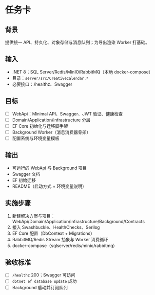 # 任务卡

## 背景
提供统一 API、持久化、对象存储与消息队列；为导出渲染 Worker 打基础。

## 输入
- .NET 8；SQL Server/Redis/MinIO/RabbitMQ（本地 docker-compose）
- 目录：`server/src/CreativeCalendar.*`
- 必要接口：/healthz、Swagger

## 目标
- [ ] WebApi：Minimal API、Swagger、JWT 验证、健康检查
- [ ] Domain/Application/Infrastructure 分层
- [ ] EF Core 初始化与迁移脚手架
- [ ] Background Worker（消息消费器骨架）
- [ ] 配置系统与环境变量模板

## 输出
- 可运行的 WebApi 与 Background 项目
- Swagger 文档
- EF 初始迁移
- README（启动方式 + 环境变量说明）

## 实施步骤
1. 新建解决方案与项目：WebApi/Domain/Application/Infrastructure/Background/Contracts
2. 接入 Swashbuckle、HealthChecks、Serilog
3. EF Core 配置（DbContext + Migrations）
4. RabbitMQ/Redis Stream 抽象与 Worker 消费循环
5. docker-compose（sqlserver/redis/minio/rabbitmq）

## 验收标准
- [ ] `/healthz` 200；Swagger 可访问
- [ ] `dotnet ef database update` 成功
- [ ] Background 启动并订阅队列
